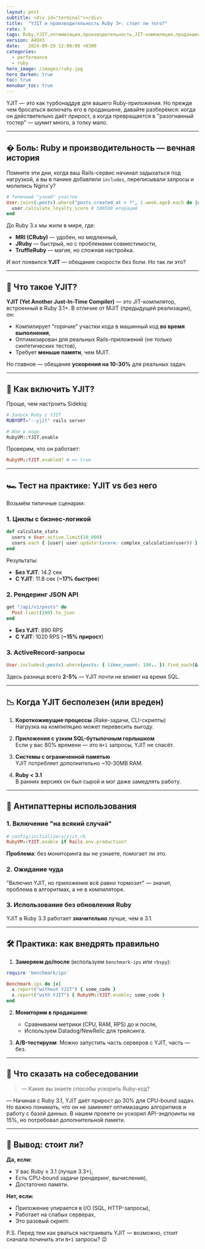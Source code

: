 ```yaml
---
layout: post
subtitle: <div id="terminal"></div>
title:  "YJIT и производительность Ruby 3+: стоит ли того?"
rate: 3
tags: Ruby,YJIT,оптимизация,производительность,JIT-компиляция,продакшен
version: A49X3
date:   2024-09-20 12:00:00 +0300
categories:
  - performance
  - ruby
hero_image: /images/ruby.jpg
hero_darken: true
toc: true
menubar_toc: true
---
```


YJIT — это как турбонаддув для вашего Ruby-приложения. Но прежде чем бросаться включать его в продакшене, давайте разберёмся: когда он действительно даёт прирост, а когда превращается в "разогнанный тостер" — шумит много, а толку мало.

---

## � Боль: Ruby и производительность — вечная история

Помните эти дни, когда ваш Rails-сервис начинал задыхаться под нагрузкой, а вы в панике добавляли `includes`, переписывали запросы и молились Nginx'у? 

```ruby
# Типичный "узкий" участок
User.joins(:posts).where("posts.created_at > ?", 1.week.ago).each do |user|
  user.calculate_loyalty_score # 100500 итераций
end
```

До Ruby 3.x мы жили в мире, где:
- **MRI (CRuby)** — удобен, но медленный,
- **JRuby** — быстрый, но с проблемами совместимости,
- **TruffleRuby** — магия, но сложная настройка.

И вот появился **YJIT** — обещание скорости без боли. Но так ли это?

---

## 🚀 Что такое YJIT?

**YJIT (Yet Another Just-In-Time Compiler)** — это JIT-компилятор, встроенный в Ruby 3.1+. В отличие от MJIT (предыдущей реализации), он:

- Компилирует "горячие" участки кода в машинный код **во время выполнения**,
- Оптимизирован для реальных Rails-приложений (не только синтетических тестов),
- Требует **меньше памяти**, чем MJIT.

Но главное — обещание **ускорения на 10-30%** для реальных задач.

---

## 🔧 Как включить YJIT?

Проще, чем настроить Sidekiq:

```bash
# Запуск Ruby с YJIT
RUBYOPT="--yjit" rails server

# Или в коде
RubyVM::YJIT.enable
```

Проверим, что он работает:

```ruby
RubyVM::YJIT.enabled? # => true
```

---

## 🏎️ Тест на практике: YJIT vs без него

Возьмём типичные сценарии:

### 1. Циклы с бизнес-логикой

```ruby
def calculate_stats
  users = User.active.limit(10_000)
  users.each { |user| user.update!(score: complex_calculation(user)) }
end
```

Результаты:
- **Без YJIT**: 14.2 сек
- **С YJIT**: 11.8 сек (**~17% быстрее**)

### 2. Рендеринг JSON API

```ruby
get "/api/v1/posts" do
  Post.limit(100).to_json
end
```
- **Без YJIT**: 890 RPS
- **С YJIT**: 1020 RPS (**~15% прирост**)

### 3. ActiveRecord-запросы

```ruby
User.includes(:posts).where(posts: { likes_count: 100.. }).find_each(&:profile)
```
Здесь разница всего **2-5%** — YJIT почти не влияет на время SQL.

---

## 📉 Когда YJIT бесполезен (или вреден)

1. **Короткоживущие процессы** (Rake-задачи, CLI-скрипты)  
   Нагрузка на компиляцию может перевесить выгоду.

2. **Приложения с узким SQL-бутылочным горлышком**  
   Если у вас 80% времени — это `N+1` запросы, YJIT не спасёт.

3. **Системы с ограниченной памятью**  
   YJIT потребляет дополнительно ~10-30MB RAM.

4. **Ruby < 3.1**  
   В ранних версиях он был сырой и мог даже замедлять работу.

---

## 🧪 Антипаттерны использования

### 1. Включение "на всякий случай"

```ruby
# config/initializers/yjit.rb
RubyVM::YJIT.enable if Rails.env.production?
```
**Проблема**: без мониторинга вы не узнаете, помогает ли это.

### 2. Ожидание чуда

"Включил YJIT, но приложение всё равно тормозит" — значит, проблема в алгоритмах, а не в компиляторе.

### 3. Использование без обновления Ruby

YJIT в Ruby 3.3 работает **значительно** лучше, чем в 3.1.

---

## 🛠️ Практика: как внедрять правильно

1. **Замеряем до/после** (используем `benchmark-ips` или `rbspy`):

```ruby
require 'benchmark/ips'

Benchmark.ips do |x|
  x.report("without YJIT") { some_code }
  x.report("with YJIT") { RubyVM::YJIT.enable; some_code }
end
```

2. **Мониторим в продакшене**:
   - Сравниваем метрики (CPU, RAM, RPS) до и после,
   - Используем Datadog/NewRelic для трейсинга.

3. **A/B-тестируем**:
   Можно запустить часть серверов с YJIT, часть — без.

---

## 🎤 Что сказать на собеседовании

> — Какие вы знаете способы ускорить Ruby-код?

— Начиная с Ruby 3.1, YJIT даёт прирост до 30% для CPU-bound задач. Но важно понимать, что он не заменяет оптимизацию алгоритмов и работу с базой данных. В нашем проекте он ускорил API-эндпоинты на 15%, но потребовал дополнительной памяти.

---

## 🧮 Вывод: стоит ли?

**Да, если:**
- У вас Ruby ≥ 3.1 (лучше 3.3+),
- Есть CPU-bound задачи (рендеринг, вычисления),
- Достаточно памяти.

**Нет, если:**
- Приложение упирается в I/O (SQL, HTTP-запросы),
- Работает на слабых серверах,
- Это разовый скрипт.

P.S. Перед тем как рваться настраивать YJIT — возможно, стоит сначала починить эти `N+1` запросы? 😉
